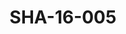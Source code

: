---
pid: SHA-16-005
title: SHA-16-005
language: en
collection: Sharhabil Ahmed
original_label: 
rights: Sharhabil Ahmed
location_of_original: Sharhabil Ahmed
photographer_or_studio: 
scanned_from: photograph 10.1 by 15.1
_date: 2003-2005
location: Britain, London
description: Sharhabil Ahmed in front of Buckingham Palace
additional_notes: 
permission_display: 'yes'
on_server: 'no'
on_website: 'no'
permalink: /archive/en/sha-16-005.html
layout: photo-page
---